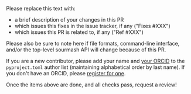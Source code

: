Please replace this text with:

* a brief description of your changes in this PR
* which issues this fixes in the issue tracker, if any ("Fixes #XXX")
* which issues this PR is related to, if any ("Ref #XXX")

Please also be sure to note here if file formats, command-line
interface, and/or the top-level sourmash API will change because of
this PR.

If you are a new contributor, please add your name and
[your ORCID](https://orcid.org) to the `pyproject.toml` author list
(maintaining alphabetical order by last name).
If you don't have an ORCID, please
[register for one](https://orcid.org/register).

Once the items above are done, and all checks pass, request a review!
